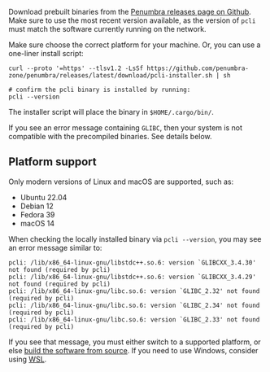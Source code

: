 Download prebuilt binaries from the [Penumbra releases page on Github](https://github.com/penumbra-zone/penumbra/releases).
Make sure to use the most recent version available, as the version of `pcli` must
match the software currently running on the network.

Make sure choose the correct platform for your machine. Or, you can use a one-liner install script:

```shell
curl --proto '=https' --tlsv1.2 -LsSf https://github.com/penumbra-zone/penumbra/releases/latest/download/pcli-installer.sh | sh

# confirm the pcli binary is installed by running:
pcli --version
```

The installer script will place the binary in `$HOME/.cargo/bin/`.

If you see an error message containing `GLIBC`, then your system is not compatible
with the precompiled binaries. See details below.

## Platform support

Only modern versions of Linux and macOS are supported, such as:

  * Ubuntu 22.04
  * Debian 12
  * Fedora 39
  * macOS 14

When checking the locally installed binary via `pcli --version`, you may see an error message similar to:

```
pcli: /lib/x86_64-linux-gnu/libstdc++.so.6: version `GLIBCXX_3.4.30' not found (required by pcli)
pcli: /lib/x86_64-linux-gnu/libstdc++.so.6: version `GLIBCXX_3.4.29' not found (required by pcli)
pcli: /lib/x86_64-linux-gnu/libc.so.6: version `GLIBC_2.32' not found (required by pcli)
pcli: /lib/x86_64-linux-gnu/libc.so.6: version `GLIBC_2.34' not found (required by pcli)
pcli: /lib/x86_64-linux-gnu/libc.so.6: version `GLIBC_2.33' not found (required by pcli)
```

If you see that message, you must either switch to a supported platform, or else
[build the software from source](../dev/build.md). If you need to use Windows,
consider using [WSL].

[WSL]: https://learn.microsoft.com/en-us/windows/wsl/install
